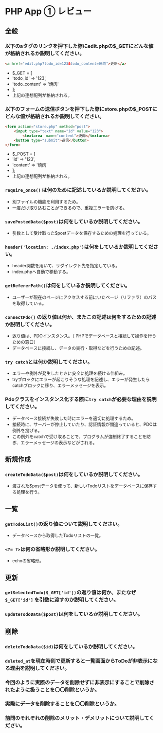 # PHP App ① レビュー

## 全般

### 以下のaタグのリンクを押下した際にedit.phpの$_GETにどんな値が格納されるか説明してください。

```html
<a href="edit.php?todo_id=123&todo_content=焼肉">更新</a>
```

- $_GET = [
-   'todo_id' => '123',
-   'todo_content' => '焼肉'
- ];
- 上記の連想配列が格納される。


### 以下のフォームの送信ボタンを押下した際にstore.phpの$_POSTにどんな値が格納されるか説明してください。

```html
<form action="store.php" method="post">
    <input type="text" name="id" value="123">
		<textarea　name="content">焼肉</textarea>
    <button type="submit">送信</button>
</form>
```

- $_POST = [
-   'id' => '123',
-   'content' => '焼肉'
- ];
- 上記の連想配列が格納される。


### `require_once()` は何のために記述しているか説明してください。

- 別ファイルの機能を利用するため。
- 一度だけ取り込むことができるので、重複エラーを防げる。


### `savePostedData($post)`は何をしているか説明してください。

- 引数として受け取った$postデータを保存するための処理を行っている。


### `header('location: ./index.php')`は何をしているか説明してください。

- header関数を用いて、リダイレクト先を指定している。
- index.phpへ自動で移動する。


### `getRefererPath()`は何をしているか説明してください。

- ユーザーが現在のページにアクセスする前にいたページ（リファラ）のパスを取得している。


### `connectPdo()` の返り値は何か、またこの記述は何をするための記述か説明してください。

- 返り値は、PDOインスタンス。（ PHPでデータベースと接続して操作を行うための窓口）
- データベースに接続し、データの実行・取得などを行うための記述。


### `try catch`とは何か説明してください。

- エラーや例外が発生したときに安全に処理を続ける仕組み。
- tryブロックにエラーが起こりそうな処理を記述し、エラーが発生したらcatchブロックに移り、エラーメッセージを表示。


### Pdoクラスをインスタンス化する際に`try catch`が必要な理由を説明してください。

- データベース接続が失敗した時にエラーを適切に処理するため。
- 接続時に、サーバーが停止していたり、認証情報が間違っていると、PDOは例外を投げる。
- この例外をcatchで受け取ることで、プログラムが強制終了することを防ぎ、エラーメッセージの表示などがされる。


## 新規作成

### `createTodoData($post)`は何をしているか説明してください。

- 渡された$postデータを使って、新しいTodoリストをデータベースに保存する処理を行う。


## 一覧

### `getTodoList()`の返り値について説明してください。

- データベースから取得したTodoリストの一覧。


### `<?= ?>`は何の省略形か説明してください。

- echoの省略形。


## 更新

### `getSelectedTodo($_GET['id'])`の返り値は何か、またなぜ`$_GET['id']` を引数に渡すのか説明してください。

### `updateTodoData($post)`は何をしているか説明してください。

## 削除

### `deleteTodoData($id)`は何をしているか説明してください。

### `deleted_at`を現在時刻で更新すると一覧画面からToDoが非表示になる理由を説明してください。

### 今回のように実際のデータを削除せずに非表示にすることで削除されたように扱うことを〇〇削除というか。

### 実際にデータを削除することを〇〇削除というか。

### 前問のそれぞれの削除のメリット・デメリットについて説明してください。
